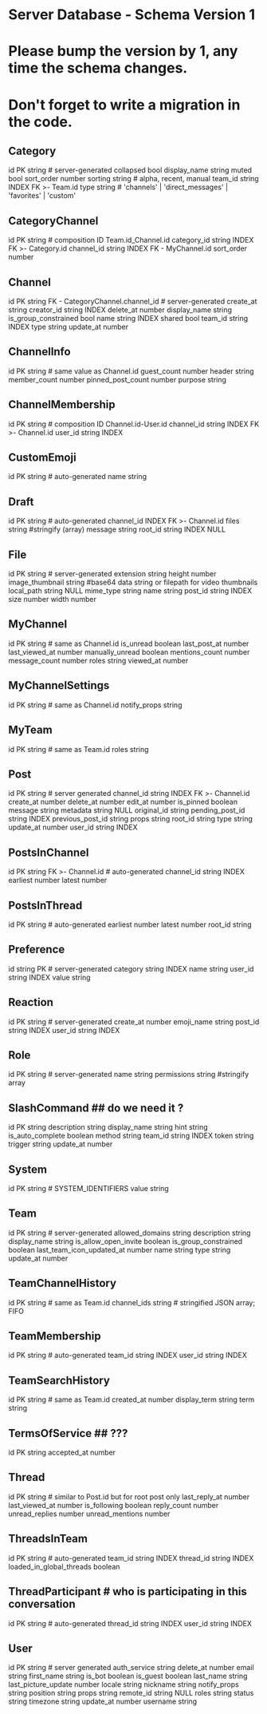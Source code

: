 # Server Database - Schema Version 1
# Please bump the version by 1, any time the schema changes.
# Don't forget to write a migration in the code.


Category
-
id PK string # server-generated
collapsed bool
display_name string
muted bool
sort_order number
sorting string # alpha, recent, manual
team_id string INDEX FK >- Team.id
type string  # 'channels' | 'direct_messages' | 'favorites' | 'custom'


CategoryChannel
-
id PK string # composition ID Team.id_Channel.id
category_id string INDEX FK >- Category.id
channel_id string INDEX FK - MyChannel.id
sort_order number


Channel
-
id PK string FK - CategoryChannel.channel_id # server-generated
create_at string
creator_id string INDEX
delete_at number
display_name string
is_group_constrained bool
name string INDEX
shared bool
team_id string INDEX
type string
update_at number


ChannelInfo
-
id PK string # same value as Channel.id
guest_count number
header string
member_count number
pinned_post_count number
purpose string

ChannelMembership
-
id PK string # composition ID Channel.id-User.id
channel_id string INDEX FK >- Channel.id
user_id string INDEX

CustomEmoji
-
id PK string # auto-generated
name string


Draft
-
id PK string # auto-generated
channel_id  INDEX FK >- Channel.id
files string #stringify (array)
message string
root_id string INDEX NULL


File
-
id PK string # server-generated
extension string
height number
image_thumbnail string #base64 data string or filepath for video thumbnails
local_path  string NULL
mime_type string
name string
post_id string INDEX
size number
width number


MyChannel
-
id PK string # same as Channel.id
is_unread boolean
last_post_at number
last_viewed_at number
manually_unread boolean
mentions_count number
message_count number
roles string
viewed_at number


MyChannelSettings
-
id PK string # same as Channel.id
notify_props string


MyTeam
- 
id PK string # same as Team.id
roles string



Post
-
id PK string # server generated
channel_id string INDEX FK >- Channel.id
create_at number
delete_at number
edit_at number
is_pinned boolean
message string
metadata string NULL
original_id string
pending_post_id string INDEX
previous_post_id string
props string
root_id string
type string
update_at number
user_id string INDEX


PostsInChannel
-
id PK string FK >- Channel.id # auto-generated
channel_id string  INDEX  
earliest number
latest number


PostsInThread
-
id PK string # auto-generated
earliest number
latest number
root_id string


Preference
-
id string PK # server-generated
category string INDEX
name string
user_id string INDEX
value string


Reaction
-
id PK string # server-generated
create_at number
emoji_name string
post_id string INDEX
user_id string INDEX


Role
-
id PK string # server-generated
name string
permissions string #stringify array


SlashCommand ## do we need it ?
-
id PK string
description string
display_name string
hint string
is_auto_complete boolean
method string
team_id string INDEX
token string
trigger string
update_at number


System
-
id PK string # SYSTEM_IDENTIFIERS
value string


Team
-
id PK string # server-generated
allowed_domains string
description string
display_name string
is_allow_open_invite boolean
is_group_constrained boolean
last_team_icon_updated_at number
name string
type string
update_at number


TeamChannelHistory
-
id PK string # same as Team.id
channel_ids string # stringified JSON array; FIFO


TeamMembership
-
id PK string # auto-generated
team_id string INDEX
user_id string INDEX


TeamSearchHistory
-
id PK string # same as Team.id
created_at number
display_term string
term string


TermsOfService ## ???
-
id PK string
accepted_at number


Thread
-
id PK string # similar to Post.id but for root post only
last_reply_at number
last_viewed_at number
is_following boolean
reply_count number
unread_replies number
unread_mentions number


ThreadsInTeam
-
id PK string # auto-generated
team_id string INDEX
thread_id string INDEX
loaded_in_global_threads boolean

ThreadParticipant # who is participating in this conversation
-
id PK string # auto-generated
thread_id string INDEX
user_id string INDEX


User
-
id PK string # server generated
auth_service string
delete_at number
email string
first_name string
is_bot boolean
is_guest boolean
last_name string
last_picture_update number
locale string
nickname string
notify_props string
position string
props string
remote_id string NULL
roles string
status string
timezone string
update_at number
username string 
